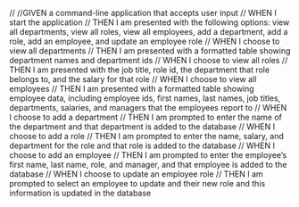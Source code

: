 // //GIVEN a command-line application that accepts user input
// WHEN I start the application
// THEN I am presented with the following options: view all departments, view all roles, view all employees, add a department, add a role, add an employee, and update an employee role
// WHEN I choose to view all departments
// THEN I am presented with a formatted table showing department names and department ids
// WHEN I choose to view all roles
// THEN I am presented with the job title, role id, the department that role belongs to, and the salary for that role
// WHEN I choose to view all employees
// THEN I am presented with a formatted table showing employee data, including employee ids, first names, last names, job titles, departments, salaries, and managers that the employees report to
// WHEN I choose to add a department
// THEN I am prompted to enter the name of the department and that department is added to the database
// WHEN I choose to add a role
// THEN I am prompted to enter the name, salary, and department for the role and that role is added to the database
// WHEN I choose to add an employee
// THEN I am prompted to enter the employee’s first name, last name, role, and manager, and that employee is added to the database
// WHEN I choose to update an employee role
// THEN I am prompted to select an employee to update and their new role and this information is updated in the database
